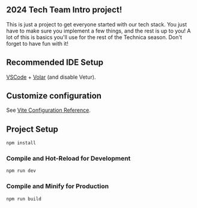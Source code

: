 ## 2024 Tech Team Intro project!

This is just a project to get everyone started with our tech stack. You just have to make sure you implement a few things, and the rest is up to you! A lot of this is basics you'll use for the rest of the Technica season. Don't forget to have fun with it!

## Recommended IDE Setup

[VSCode](https://code.visualstudio.com/) + [Volar](https://marketplace.visualstudio.com/items?itemName=Vue.volar) (and disable Vetur).

## Customize configuration

See [Vite Configuration Reference](https://vitejs.dev/config/).

## Project Setup

```sh
npm install
```

### Compile and Hot-Reload for Development

```sh
npm run dev
```

### Compile and Minify for Production

```sh
npm run build
```
